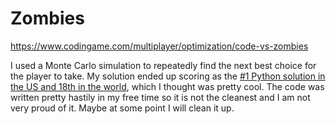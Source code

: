 # Zombies
https://www.codingame.com/multiplayer/optimization/code-vs-zombies


I used a Monte Carlo simulation to repeatedly find the next best choice for the player to take. 
My solution ended up scoring as the [#1 Python solution in the US and 18th in the world](https://www.codingame.com/multiplayer/optimization/code-vs-zombies/leaderboard), which I thought was pretty cool. The code was written pretty hastily in my free time so it is not the cleanest and I am not very proud of it. Maybe at some point I will clean it up.
